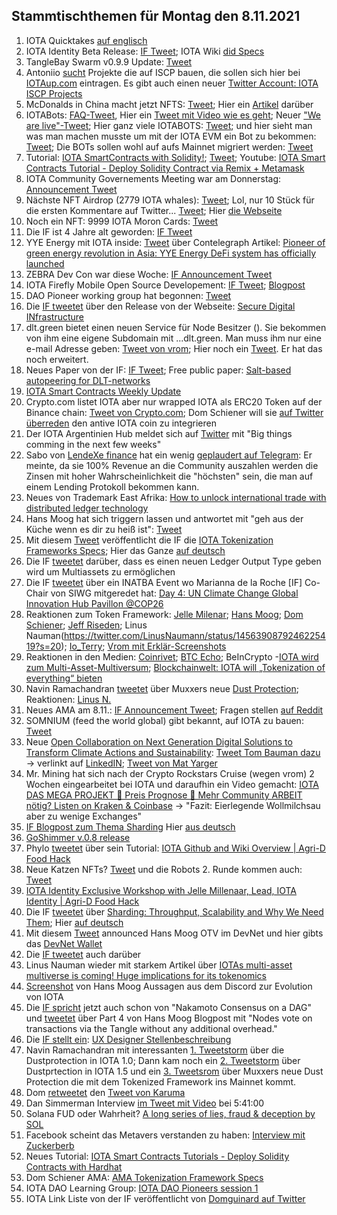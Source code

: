 ## Stammtischthemen für Montag den 8.11.2021

1. IOTA Quicktakes [auf englisch](https://www.youtube.com/watch?v=gLFr_Nnqsmc)
2. IOTA Identity Beta Release: [IF Tweet](https://twitter.com/iota/status/1455104846437179398?s=20); IOTA Wiki [did Specs](https://wiki.iota.org/identity.rs/specs/didcomm/overview)
3. TangleBay Swarm v0.9.9 Update: [Tweet](https://twitter.com/TANGLEBAY/status/1455301206117601283) 
4. Antoniio [sucht](https://twitter.com/antonionardella/status/1455455429748736004?t=IItvMcY1ig61IOw0rwLYGQ&s=19) Projekte die auf ISCP bauen, die sollen sich hier bei [IOTAup.com](https://iotaup.com/) eintragen. Es gibt auch einen neuer [Twitter Account: IOTA ISCP Projects](https://twitter.com/i/lists/1455449176205053954)
5. McDonalds in China macht jetzt NFTS: [Tweet](https://twitter.com/McDonalds/status/1455174998264586243?s=20); Hier ein [Artikel](https://www.coinpro.ch/krypto-news-mcdonalds-china-bringt-nfts-auf-den-markt/) darüber
6. IOTABots: [FAQ-Tweet](https://twitter.com/iotabots/status/1455369767724986373?s=20), Hier ein [Tweet mit Video wie es geht](https://twitter.com/iotabots/status/1455257894987894786?s=20); Neuer ["We are live"-Tweet](https://twitter.com/iotabots/status/1455610801021202438?s=20); Hier ganz viele IOTABOTS: [Tweet](https://twitter.com/Vrom14286662/status/1455626716953600002?s=20); und hier sieht man was man machen musste um mit der IOTA EVM ein Bot zu bekommen: [Tweet](https://twitter.com/iotabots/status/1455257894987894786?s=20); Die BOTs sollen wohl auf aufs Mainnet migriert werden: [Tweet](https://twitter.com/iotabots/status/1455997673660682248?s=20)
7. Tutorial:  [IOTA SmartContracts with Solidity!](https://www.twitch.tv/iotadev); [Tweet](https://twitter.com/kranirudha/status/1455807640777289731?s=20); Youtube: [IOTA Smart Contracts Tutorial - Deploy Solidity Contract via Remix + Metamask](https://www.youtube.com/watch?v=yOyl30LQfac)
8. IOTA Community Governements Meeting war am Donnerstag: [Announcement Tweet](https://twitter.com/Phylo79288735/status/1455916929013538816?s=20)
9. Nächste NFT Airdrop (2779 IOTA whales): [Tweet](https://twitter.com/pxdg3/status/1455883036298461193?s=20); Lol, nur 10 Stück für die ersten Kommentare auf Twitter... [Tweet](https://twitter.com/pxdg3/status/1456223700706004999?s=20); Hier [die Webseite](https://pixeldoggy.com/iotawhales)
10. Noch ein NFT: 9999 IOTA Moron Cards: [Tweet](https://twitter.com/iotamorons/status/1455910427938930690?s=20)
11. Die IF ist 4 Jahre alt geworden: [IF Tweet](https://twitter.com/iota/status/1455898173692645384?s=20)
12. YYE Energy mit IOTA inside: [Tweet](https://twitter.com/YYE_Energy/status/1455472815990198273?s=20) über Contelegraph Artikel: [Pioneer of green energy revolution in Asia: YYE Energy DeFi system has officially launched](https://cointelegraph.com/press-releases/pioneer-of-green-energy-revolution-in-asia-yye-energy-defi-system-has-officially-launched)
13. ZEBRA Dev Con war diese Woche: [IF Announcement Tweet](https://twitter.com/iota/status/1452979255009333250?s=20)
14. IOTA Firefly Mobile Open Source Developement: [IF Tweet](https://twitter.com/iota/status/1455918746724352006?s=20); [Blogpost](https://blog.iota.org/firefly-mobile-development-update/)
15. DAO Pioneer working group hat begonnen: [Tweet](https://twitter.com/antonionardella/status/1455891734244827142?s=20)
16. Die [IF tweetet](https://twitter.com/iota/status/1455927929607802880?s=20) über den Release von der Webseite: [Secure Digital INfrastructure](https://www.iota.org/solutions/secure-digital-infrastructure)
17. dlt.green bietet einen neuen Service für Node Besitzer ([](https://twitter.com/dlt_green/status/1455402146820763650?s=20)). Sie bekommen von ihm eine eigene Subdomain mit ...dlt.green. Man muss ihm nur eine e-mail Adresse geben: [Tweet von vrom](https://twitter.com/Vrom14286662/status/1456179607481245696?s=20); Hier noch ein [Tweet](https://twitter.com/Vrom14286662/status/1457276416865751042?s=20). Er hat das noch erweitert. 
18. Neues Paper von der IF: [IF Tweet](https://twitter.com/iota/status/1456201841277116419); Free public paper: [Salt-based autopeering for DLT-networks](https://files.iota.org/papers/Salt_based_neighbor_selection.pdf) 
19. [IOTA Smart Contracts Weekly Update](https://github.com/iotaledger/wasp/blob/develop/teamupdates/update-44-2021.md)
20. Crypto.com listet IOTA aber nur wrapped IOTA als ERC20 Token auf der Binance chain: [Tweet von Crypto.com](https://twitter.com/cryptocom/status/1456164473585029122?s=20); Dom Schiener will sie [auf Twitter überreden](https://twitter.com/DomSchiener/status/1456181191493754885?s=20) den antive IOTA coin zu integrieren
21. Der IOTA Argentinien Hub meldet sich auf [Twitter](https://twitter.com/carpclash/status/1456019934320996358?s=20) mit "Big things comming in the next few weeks"
22. Sabo von [LendeXe finance](https://twitter.com/LendeXeFinance/status/1451181838299385860?s=20) hat ein wenig [geplaudert auf Telegram](https://t.me/IOTA_DACH/426552): Er meinte, da sie 100% Revenue an die Community auszahlen werden die Zinsen mit hoher Wahrscheinlichkeit die "höchsten" sein, die man auf einem Lending Protokoll bekommen kann.
23. Neues von Trademark East Afrika: [How to unlock international trade with distributed ledger technology](https://apolitical.co/solution-articles/en/how-to-unlock-international-trade-with-distributed-ledger-technology)
24. Hans Moog hat sich triggern lassen und antwortet mit "geh aus der Küche wenn es dir zu heiß ist": [Tweet](https://twitter.com/hus_qy/status/1456204578576379905?s=20)
25. Mit diesem [Tweet](https://twitter.com/iota/status/1456290523833159691?s=20) veröffentlicht die IF die [IOTA Tokenization Frameworks Specs](https://blog.iota.org/iota-tokenization-framework-specifications/); Hier das Ganze [auf deutsch](https://iota-einsteiger-guide.de/iota-tokenization-framework-specifications.html)
26. Die IF [tweetet](https://twitter.com/iota/status/1456297693962248201?s=20) darüber, dass es einen neuen Ledger Output Type geben wird um Multiassets zu ermöglichen
27. Die IF [tweetet](https://twitter.com/iota/status/1455822093480759296?s=20) über ein INATBA Event wo Marianna de la Roche [IF] Co-Chair von SIWG mitgeredet hat:  [Day 4: UN Climate Change Global Innovation Hub Pavillon @COP26](https://youtu.be/GuHWLdYiKV4?t=27091)
28. Reaktionen zum Token Framework: [Jelle Milenar](https://twitter.com/JelleFm/status/1456325169899876362?s=20); [Hans Moog](https://twitter.com/hus_qy/status/1456298802659348488?s=20); [Dom Schiener](https://twitter.com/DomSchiener/status/1456313498816888834?s=20); [Jeff Riseden](https://twitter.com/_JeffR/status/1456376558151630852?s=20); Linus Nauman(https://twitter.com/LinusNaumann/status/1456390879246225419?s=20); [Io_Terry](https://twitter.com/io_terry/status/1456346056879398918?s=20); [Vrom mit Erklär-Screenshots](https://twitter.com/Vrom14286662/status/1456479811560423425?s=20)
29. Reaktionen in den Medien: [Coinrivet](https://coinrivet.com/iota-outlines-new-tokenisation-framework-for-its-mainnet/); [BTC Echo](https://www.btc-echo.de/news/iota-transformiert-zum-multi-asset-ledger-129009/); BeInCrypto -[IOTA wird zum Multi-Asset-Multiversum](https://de.beincrypto.com/iota-wird-zum-multi-asset-multiversum-steigt-der-iota-kurs-jetzt/); [Blockchainwelt: IOTA will „Tokenization of everything“ bieten](https://blockchainwelt.de/news/iota-will-tokenization-of-everything/)
30. Navin Ramachandran [tweetet](https://twitter.com/navinram999/status/1456400210989568000?s=20) über Muxxers neue [Dust Protection](https://github.com/muXxer/protocol-rfcs/blob/master/text/0039-dust-protection-based-on-byte-costs/0039-dust-protection-based-on-byte-costs.md); Reaktionen: [Linus N.](https://twitter.com/LinusNaumann/status/1456377635991400448?s=20)
31. Neues AMA am 8.11.: [IF Announcement Tweet](https://twitter.com/iota/status/1456335547912396805?s=20); Fragen stellen [auf Reddit](https://www.reddit.com/r/Iota/comments/qmo0i0/ama_with_dominik_schiener_the_team_about_the/)
32. SOMNIUM (feed the world global) gibt bekannt, auf IOTA zu bauen: [Tweet](https://twitter.com/FTWGToken/status/1456218400573820930?s=20)
33. Neue [Open Collaboration on Next Generation Digital Solutions to Transform Climate Actions and Sustainability](https://www.climate-check.com/open-collaboration): [Tweet Tom Bauman dazu](https://twitter.com/TomTC4TC/status/1456277338543460355?s=20) -> verlinkt auf [LinkedIN](https://www.linkedin.com/pulse/open-collaboration-next-generation-digital-solutions-tom-baumann-%E5%8C%85%E8%AD%BD%E6%96%87?trk=public_post-content_share-article); [Tweet von Mat Yarger](https://twitter.com/Mat_Yarger/status/1456291411419148301?s=20)
34. Mr. Mining hat sich nach der Crypto Rockstars Cruise (wegen vrom) 2 Wochen eingearbeitet bei IOTA und daraufhin ein Video gemacht: [IOTA DAS MEGA PROJEKT 🚀 Preis Prognose 🚀 Mehr Community ARBEIT nötig? Listen on Kraken & Coinbase](https://www.youtube.com/watch?v=WRGP-vp3H_M) -> "Fazit: Eierlegende Wollmilchsau aber zu wenige Exchanges"
35. [IF Blogpost zum Thema Sharding](https://blog.iota.org/sharding-throughput-scalability-and-why-we-need-them/) Hier [aus deutsch](https://iota-einsteiger-guide.de/iota-sharding-durchsatz-skalierbarkeit.html)
36. [GoShimmer v.0.8 release](https://github.com/iotaledger/goshimmer/releases/tag/v0.8.0)
37. Phylo [tweetet](https://twitter.com/Phylo79288735/status/1456623521556275211?s=20) über sein Tutorial: [IOTA Github and Wiki Overview | Agri-D Food Hack](https://www.youtube.com/watch?v=Rtd-Q1ZN0SY)
38. Neue Katzen NFTs? [Tweet](https://twitter.com/IOTABeeliever/status/1456611506225696772?s=20) und die Robots 2. Runde kommen auch: [Tweet](https://twitter.com/iotabots/status/1456762008871784457?s=20)
39. [IOTA Identity Exclusive Workshop with Jelle Millenaar, Lead, IOTA Identity | Agri-D Food Hack](https://www.youtube.com/watch?v=OGRYIU-8uMg)
40. Die IF [tweetet](https://twitter.com/iota/status/1456624065016434702?s=20) über [Sharding: Throughput, Scalability and Why We Need Them](https://blog.iota.org/sharding-throughput-scalability-and-why-we-need-them/); Hier [auf deutsch](https://iota-einsteiger-guide.de/iota-sharding-durchsatz-skalierbarkeit.html)
41. Mit diesem [Tweet](https://twitter.com/hus_qy/status/1456640350517407748?s=20) announced Hans Moog OTV im DevNet und hier gibts das [DevNet Wallet](https://github.com/iotaledger/IOTA-2.0-DevNet-wallet/releases/tag/v0.8.0)
42. Die [IF tweetet](https://twitter.com/iota/status/1456654176969240589?s=20) auch darüber
43. Linus Nauman wieder mit starkem Artikel über [IOTAs multi-asset multiverse is coming! Huge implications for its tokenomics](https://medium.com/@linus.naumann/iotas-multi-asset-multiverse-is-coming-huge-implications-for-its-tokenomics-454bfb1f1de1)
44. [Screenshot](https://twitter.com/Vrom14286662/status/1456868308884590592?s=20) von Hans Moog Aussagen aus dem Discord zur Evolution von IOTA
45. Die [IF spricht](https://twitter.com/iota/status/1456654176969240589?s=20) jetzt auch schon von "Nakamoto Consensus on a DAG" und [tweetet](https://twitter.com/iota/status/1456654179192262657?s=20) über Part 4 von Hans Moog Blogpost mit "Nodes vote on transactions via the Tangle without any additional overhead."
46. Die [IF stellt ein](https://twitter.com/iota/status/1456939558004797440?s=20): [UX Designer Stellenbeschreibung](https://iota.bamboohr.com/jobs/view.php?id=179&source=aWQ9NA%3D%3D)
47. Navin Ramachandran mit interessanten [1. Tweetstorm](https://twitter.com/navinram999/status/1456400210989568000?s=20) über die Dustprotection in IOTA 1.0; Dann kam noch ein [2. Tweetstorm](https://twitter.com/navinram999/status/1457379895311482883?s=20) über Dustprtection in IOTA 1.5 und ein [3. Tweetsrom](https://twitter.com/navinram999/status/1457394153365639174?s=20) über Muxxers neue Dust Protection die mit dem Tokenized Framework ins Mainnet kommt.
48. Dom [retweetet](https://twitter.com/DomSchiener/status/1456926603745890313?s=20) den [Tweet von Karuma](https://twitter.com/karuma303/status/1456913134736773125?s=20)
49. Dan Simmerman Interview [im Tweet mit Video](https://twitter.com/BennyTW87/status/1456927472679886849?s=20) bei 5:41:00
50. Solana FUD oder Wahrheit? [A long series of lies, fraud & deception by SOL](https://www.reddit.com/r/CryptoCurrency/comments/qos9un/a_long_series_of_lies_fraud_deception_by_sol/?utm_source=share&utm_medium=ios_app&utm_name=iossmf)
51. Facebook scheint das Metavers verstanden zu haben: [Interview mit Zuckerberb](https://twitter.com/LUKACACIC/status/1456189899225374722?t=cQXt4681Ikq3R_38sIcNLQ&s=09)
52. Neues Tutorial: [IOTA Smart Contracts Tutorials - Deploy Solidity Contracts with Hardhat](https://www.youtube.com/watch?v=zfc4ENTQkDE)
53. Dom Schiener AMA: [AMA Tokenization Framework Specs](https://www.youtube.com/watch?v=dXgqslmgzec)
54. IOTA DAO Learning Group: [IOTA DAO Pioneers session 1](https://www.youtube.com/watch?v=gqDWyYOgi90)
55. IOTA Link Liste von der IF veröffentlicht von [Domguinard auf Twitter](https://twitter.com/domguinard/status/1457737854017232899?s=20)
